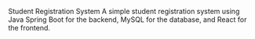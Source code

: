 Student Registration System
A simple student registration system using Java Spring Boot for the backend, MySQL for the database, and React for the frontend.
